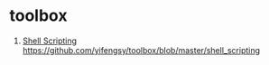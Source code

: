 # toolbox

1. [Shell Scripting](./shell_scripting)
https://github.com/yifengsy/toolbox/blob/master/shell_scripting
